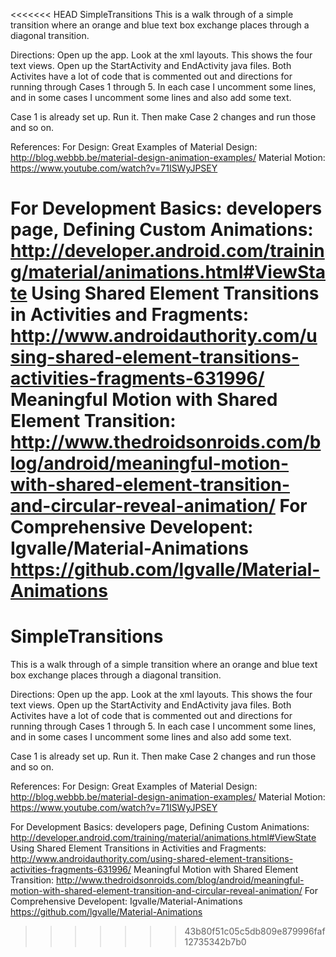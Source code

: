 <<<<<<< HEAD
SimpleTransitions
This is a walk through of a simple transition where an orange and blue text box exchange places through a diagonal transition.

Directions: Open up the app. Look at the xml layouts. This shows the four text views. Open up the StartActivity and EndActivity java files. Both Activites have a lot of code that is commented out and directions for running through Cases 1 through 5. In each case I uncomment some lines, and in some cases I uncomment some lines and also add some text.

Case 1 is already set up. Run it. Then make Case 2 changes and run those and so on.

References: For Design: Great Examples of Material Design: http://blog.webbb.be/material-design-animation-examples/ Material Motion: https://www.youtube.com/watch?v=71ISWyJPSEY

For Development Basics: developers page, Defining Custom Animations: http://developer.android.com/training/material/animations.html#ViewState Using Shared Element Transitions in Activities and Fragments: http://www.androidauthority.com/using-shared-element-transitions-activities-fragments-631996/ Meaningful Motion with Shared Element Transition: http://www.thedroidsonroids.com/blog/android/meaningful-motion-with-shared-element-transition-and-circular-reveal-animation/ For Comprehensive Developent: Igvalle/Material-Animations https://github.com/lgvalle/Material-Animations
=======
# SimpleTransitions

This is a walk through of a simple transition where an orange and blue text box exchange places through a diagonal transition.

Directions:
Open up the app. Look at the xml layouts. This shows the four text views. 
Open up the StartActivity and EndActivity java files. Both Activites have a 
lot of code that is commented out and directions for running through Cases 1 through 5.
In each case I uncomment some lines, and in some cases I uncomment some lines and also add some text.

Case 1 is already set up. Run it. Then make Case 2 changes and run those and so on.

References:
For Design:
Great Examples of Material Design: http://blog.webbb.be/material-design-animation-examples/
Material Motion: https://www.youtube.com/watch?v=71ISWyJPSEY

For Development Basics:
developers page, Defining Custom Animations: http://developer.android.com/training/material/animations.html#ViewState
Using Shared Element Transitions in Activities and Fragments: http://www.androidauthority.com/using-shared-element-transitions-activities-fragments-631996/
Meaningful Motion with Shared Element Transition: http://www.thedroidsonroids.com/blog/android/meaningful-motion-with-shared-element-transition-and-circular-reveal-animation/
For Comprehensive Developent:
Igvalle/Material-Animations https://github.com/lgvalle/Material-Animations
>>>>>>> 43b80f51c05c5db809e879996faf12735342b7b0
